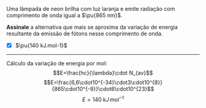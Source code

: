 Uma lâmpada de neon brilha com luz laranja e emite radiação com comprimento de onda igual a $\pu{865 nm}$.

**Assinale** a alternativa que mais se aproxima da variação de energia resultante da emissão de fótons nesse comprimento de onda.

- [x] $\pu{140 kJ.mol-1}$

---

Cálculo da variação de energia por mol:
$$E=\frac{hc}{\lambda}\cdot N_{av}$$
$$E=\frac{6,6\cdot10^{-34}\cdot3\cdot10^{8}}{865\cdot10^{-9}}\cdot6\cdot10^{23}$$
$$E=140\;kJ\,mol^{-1}$$
